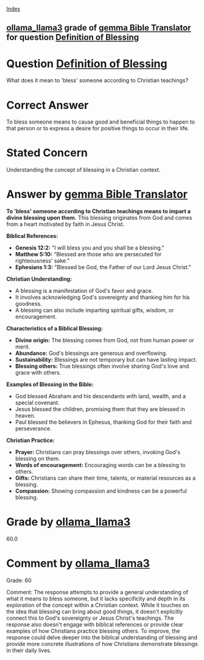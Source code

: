 
[Index](../../../../index.md)
## [ollama_llama3](../../../grading_models/ollama_llama3.md) grade of [gemma Bible Translator](../../../answering_models/gemma_Bible_Translator.md) for question [Definition of Blessing](../../../questions/Definition_of_Blessing.md)

# Question [Definition of Blessing](../../../questions/Definition_of_Blessing.md)
What does it mean to 'bless' someone according to Christian teachings?

# Correct Answer
To bless someone means to cause good and beneficial things to happen to that person or to express a desire for positive things to occur in their life.

# Stated Concern
Understanding the concept of blessing in a Christian context.

# Answer by [gemma Bible Translator](../../../answering_models/gemma_Bible_Translator.md)
**To 'bless' someone according to Christian teachings means to impart a divine blessing upon them.** This blessing originates from God and comes from a heart motivated by faith in Jesus Christ.

**Biblical References:**

* **Genesis 12:2:** "I will bless you and you shall be a blessing."
* **Matthew 5:10:** "Blessed are those who are persecuted for righteousness' sake."
* **Ephesians 1:3:** "Blessed be God, the Father of our Lord Jesus Christ."

**Christian Understanding:**

* A blessing is a manifestation of God's favor and grace.
* It involves acknowledging God's sovereignty and thanking him for his goodness.
* A blessing can also include imparting spiritual gifts, wisdom, or encouragement.

**Characteristics of a Biblical Blessing:**

* **Divine origin:** The blessing comes from God, not from human power or merit.
* **Abundance:** God's blessings are generous and overflowing.
* **Sustainability:** Blessings are not temporary but can have lasting impact.
* **Blessing others:** True blessings often involve sharing God's love and grace with others.

**Examples of Blessing in the Bible:**

* God blessed Abraham and his descendants with land, wealth, and a special covenant.
* Jesus blessed the children, promising them that they are blessed in heaven.
* Paul blessed the believers in Ephesus, thanking God for their faith and perseverance.

**Christian Practice:**

* **Prayer:** Christians can pray blessings over others, invoking God's blessing on them.
* **Words of encouragement:** Encouraging words can be a blessing to others.
* **Gifts:** Christians can share their time, talents, or material resources as a blessing.
* **Compassion:** Showing compassion and kindness can be a powerful blessing.

# Grade by [ollama_llama3](../../../grading_models/ollama_llama3.md)
60.0

# Comment by [ollama_llama3](../../../grading_models/ollama_llama3.md)
Grade: 60

Comment: The response attempts to provide a general understanding of what it means to bless someone, but it lacks specificity and depth in its exploration of the concept within a Christian context. While it touches on the idea that blessing can bring about good things, it doesn't explicitly connect this to God's sovereignty or Jesus Christ's teachings. The response also doesn't engage with biblical references or provide clear examples of how Christians practice blessing others. To improve, the response could delve deeper into the biblical understanding of blessing and provide more concrete illustrations of how Christians demonstrate blessings in their daily lives.
